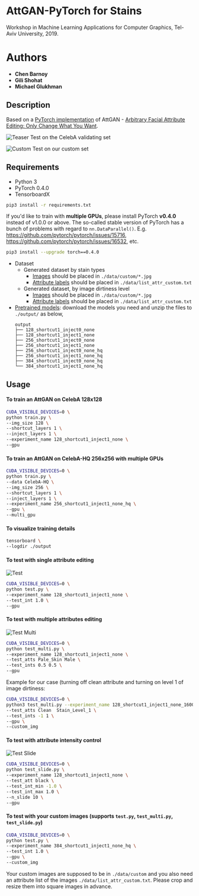 # AttGAN-PyTorch for Stains
Workshop in Machine Learning Applications for Computer Graphics, Tel-Aviv University, 2019.

# Authors

* **Chen Barnoy**
* **Gili Shohat**
* **Michael Glukhman**

## Description
Based on a [PyTorch implementation](https://github.com/elvisyjlin/AttGAN-PyTorch) of AttGAN - [Arbitrary Facial Attribute Editing: Only Change What You Want](https://arxiv.org/abs/1711.10678).

![Teaser](https://github.com/gilisho/GAN-project/blob/master/pics/teaser.jpg)
Test on the CelebA validating set

![Custom](https://github.com/gilisho/GAN-project/blob/master/pics/custom_testing.png)
Test on our custom set

## Requirements

* Python 3
* PyTorch 0.4.0
* TensorboardX

```bash
pip3 install -r requirements.txt
```

If you'd like to train with __multiple GPUs__, please install PyTorch __v0.4.0__ instead of v1.0.0 or above. The so-called stable version of PyTorch has a bunch of problems with regard to `nn.DataParallel()`. E.g. https://github.com/pytorch/pytorch/issues/15716, https://github.com/pytorch/pytorch/issues/16532, etc.

```bash
pip3 install --upgrade torch==0.4.0
```

* Dataset
  * Generated dataset by stain types
    * [Images](https://www.dropbox.com/sh/8oqt9vytwxb3s4r/AADSNUu0bseoCKuxuI5ZeTl1a/Img?dl=0&preview=img_align_celeba.zip) should be placed in `./data/custom/*.jpg`
    * [Attribute labels](https://www.dropbox.com/sh/8oqt9vytwxb3s4r/AAA8YmAHNNU6BEfWMPMfM6r9a/Anno?dl=0&preview=list_attr_celeba.txt) should be placed in `./data/list_attr_custom.txt`
  * Generated dataset, by image dirtiness level
    * [Images](https://www.dropbox.com/sh/8oqt9vytwxb3s4r/AADSNUu0bseoCKuxuI5ZeTl1a/Img?dl=0&preview=img_align_celeba.zip) should be placed in `./data/custom/*.jpg`
    * [Attribute labels](https://www.dropbox.com/sh/8oqt9vytwxb3s4r/AAA8YmAHNNU6BEfWMPMfM6r9a/Anno?dl=0&preview=list_attr_celeba.txt) should be placed in `./data/list_attr_custom.txt`  
* [Pretrained models](https://goo.gl/mQkqNo): download the models you need and unzip the files to `./output/` as below,
  ```text
  output
  ├── 128_shortcut1_inject0_none
  ├── 128_shortcut1_inject1_none
  ├── 256_shortcut1_inject0_none
  ├── 256_shortcut1_inject1_none
  ├── 256_shortcut1_inject0_none_hq
  ├── 256_shortcut1_inject1_none_hq
  ├── 384_shortcut1_inject0_none_hq
  └── 384_shortcut1_inject1_none_hq
  ```

## Usage

#### To train an AttGAN on CelebA 128x128

```bash
CUDA_VISIBLE_DEVICES=0 \
python train.py \
--img_size 128 \
--shortcut_layers 1 \
--inject_layers 1 \
--experiment_name 128_shortcut1_inject1_none \
--gpu
```

#### To train an AttGAN on CelebA-HQ 256x256 with multiple GPUs

```bash
CUDA_VISIBLE_DEVICES=0 \
python train.py \
--data CelebA-HQ \
--img_size 256 \
--shortcut_layers 1 \
--inject_layers 1 \
--experiment_name 256_shortcut1_inject1_none_hq \
--gpu \
--multi_gpu
```

#### To visualize training details

```bash
tensorboard \
--logdir ./output
```

#### To test with single attribute editing

![Test](https://github.com/gilisho/GAN-project/blob/master/pics/sample_testing.jpg)

```bash
CUDA_VISIBLE_DEVICES=0 \
python test.py \
--experiment_name 128_shortcut1_inject1_none \
--test_int 1.0 \
--gpu
```

#### To test with multiple attributes editing

![Test Multi](https://github.com/gilisho/GAN-project/blob/master/pics/sample_testing_multi.jpg)

```bash
CUDA_VISIBLE_DEVICES=0 \
python test_multi.py \
--experiment_name 128_shortcut1_inject1_none \
--test_atts Pale_Skin Male \
--test_ints 0.5 0.5 \
--gpu
```

Example for our case (turning off clean attribute and turning on level 1 of image dirtiness:

```bash
CUDA_VISIBLE_DEVICES=0 \
python3 test_multi.py --experiment_name 128_shortcut1_inject1_none_16000_bytype \
--test_atts Clean  Stain_Level_1 \
--test_ints -1 1 \
--gpu \
--custom_img

```

#### To test with attribute intensity control

![Test Slide](https://github.com/gilisho/GAN-project/blob/master/pics/sample_testing_slide.jpg)

```bash
CUDA_VISIBLE_DEVICES=0 \
python test_slide.py \
--experiment_name 128_shortcut1_inject1_none \
--test_att black \
--test_int_min -1.0 \
--test_int_max 1.0 \
--n_slide 10 \
--gpu
```

#### To test with your custom images (supports `test.py`, `test_multi.py`, `test_slide.py`)

```bash
CUDA_VISIBLE_DEVICES=0 \
python test.py \
--experiment_name 384_shortcut1_inject1_none_hq \
--test_int 1.0 \
--gpu \
--custom_img
```

Your custom images are supposed to be in `./data/custom` and you also need an attribute list of the images `./data/list_attr_custom.txt`. Please crop and resize them into square images in advance.